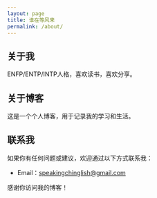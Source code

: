 ```yaml
---
layout: page
title: 谁在等风来
permalink: /about/
---
```


## 关于我

ENFP/ENTP/INTP人格，喜欢读书，喜欢分享。

## 关于博客

这是一个个人博客，用于记录我的学习和生活。

## 联系我

如果你有任何问题或建议，欢迎通过以下方式联系我：

- Email：speakingchinglish@gmail.com

感谢你访问我的博客！